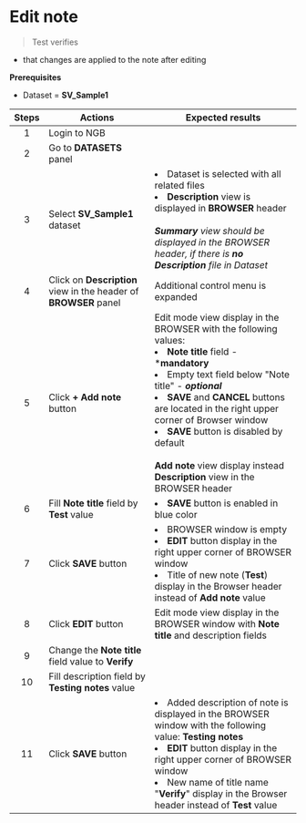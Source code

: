 # Edit note

> Test verifies

- that changes are applied to the note after editing

**Prerequisites**

- Dataset = **SV_Sample1**

| Steps | Actions| Expected results|                                            
| :-----: | ---- | ---- |
|   1   | Login to NGB||
|   2   | Go to **DATASETS** panel||
|   3   | Select **SV_Sample1** dataset| <li> Dataset is selected with all related files <li>**Description** view is displayed in **BROWSER** header<br><br> ***Summary** view should be displayed in the BROWSER header, if there is **no Description** file in Dataset*|
|   4   | Click on **Description** view in the header of **BROWSER** panel | Additional control menu is expanded |                                                                     
|   5   | Click **+ Add note** button| Edit mode view display in the BROWSER with the following values: <br><li> **Note title** field - ***mandatory** <li> Empty text field below "Note title" - ***optional*** <li> **SAVE** and **CANCEL** buttons are located in the right upper corner of Browser window <li> **SAVE** button is disabled by default <br><br>**Add note** view display instead **Description** view in the BROWSER header |
|   6   | Fill **Note title** field by **Test** value| <li> **SAVE** button is enabled in blue color|
|   7   | Click **SAVE** button| <li>BROWSER window is empty <li> **EDIT** button display in the right upper corner of BROWSER window <li>Title of new note (**Test**) display in the Browser header instead of **Add note** value|                                                                                                                          
|   8   | Click **EDIT** button| Edit mode view display in the BROWSER window with **Note title** and description fields |
|   9   | Сhange the **Note title** field value to **Verify**||
|  10   | Fill description field by **Testing notes** value||
|  11   | Click **SAVE** button| <li>Added description of note is displayed in the BROWSER window with the following value: **Testing notes**<li> **EDIT** button display in the right upper corner of BROWSER window <li>New name of title name "**Verify**" display in the Browser header instead of **Test** value|                                                                                                                          
  